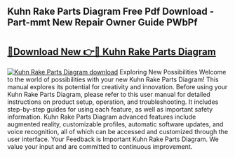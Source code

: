 ## Kuhn Rake Parts Diagram Free Pdf Download - Part-mmt New Repair Owner Guide PWbPf

# <h2><a href="http://dfhn713.blite.top/?on=Kuhn+Rake+Parts+Diagram">🔗Download New 👉🔴 Kuhn Rake Parts Diagram</a></h2>

[![Kuhn Rake Parts Diagram download](https://i.imgur.com/lujVjoI.png)](http://dfhn713.blite.top/?on=Kuhn+Rake+Parts+Diagram)
Exploring New Possibilities Welcome to the world of possibilities with your new Kuhn Rake Parts Diagram! This manual explores its potential for creativity and innovation. Before using your Kuhn Rake Parts Diagram, please refer to this user manual for detailed instructions on product setup, operation, and troubleshooting. It includes step-by-step guides for using each feature, as well as important safety information. Kuhn Rake Parts Diagram advanced features include augmented reality, customizable profiles, automatic software updates, and voice recognition, all of which can be accessed and customized through the user interface. Your Feedback is Important Kuhn Rake Parts Diagram. We value your input and are committed to continuous improvement.

